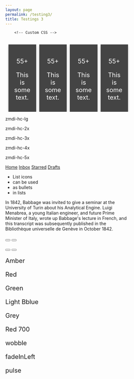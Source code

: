 ```yaml
---
layout: page
permalink: /testing3/
title: Testings 3
---
```




<html>
<head>
<meta name="viewport" content="width=device-width, initial-scale=1">
<link rel="stylesheet" href="https://cdnjs.cloudflare.com/ajax/libs/font-awesome/4.7.0/css/font-awesome.min.css">

	    <!-- Custom CSS -->
<link rel="stylesheet" href="https://cdnjs.cloudflare.com/ajax/libs/material-design-iconic-font/2.2.0/css/material-design-iconic-font.min.css">

<style>
* {
  box-sizing: border-box;
}

body {
  
}

/* Float four columns side by side */
.column {
  float: left;
  width: 25%;
  padding: 0 5px;
}

.row {margin: 0 5px;}

/* Clear floats after the columns */
.row:after {
  content: "";
  display: table;
  clear: both;
}

/* Responsive columns */
@media screen and (max-width: 600px) {
  .column {
    width: 100%;
    display: block;
    margin-bottom: 15px;
  }
}

/* Style the counter cards */
.card {
  box-shadow: 0 4px 8px 0 rgba(0, 0, 0, 0.2);
  padding: 14px;
  text-align: center;
  background-color: #444;
  color: white;
}


p.a {
  font-size: 20px;
}

p.b {
  font-size: 20px;
}

p.c {
  font-size: 200%;
}

</style>
</head>
<body>

<br>

<div class="row">
  <div class="column">
    <div class="card">
      <p class="c"><i class="fa fa-coffee"></i></p>
      <p class="b">55+</p>
      <p class="a">This is some text.</p>
    </div>
  </div>

  <div class="column">
    <div class="card">
      <p class="c"><i class="fa fa-coffee"></i></p>
      <p class="b">55+</p>
      <p class="a">This is some text.</p>
    </div>
  </div>
  
  <div class="column">
    <div class="card">
      <p class="c"><i class="fa fa-coffee"></i></p>
      <p class="b">55+</p>
      <p class="a">This is some text.</p>
    </div>
  </div>
  
  <div class="column">
    <div class="card">
      <p class="c"><i class="fa fa-coffee"></i></p>
      <p class="b">55+</p>
      <p class="a">This is some text.</p>
    </div>
  </div>
</div>


<i class="zmdi zmdi-edit"></i>

<i class="zmdi zmdi-memory"></i>

<i class="zmdi zmdi-code"></i>



<p><i class="zmdi zmdi-flower-alt zmdi-hc-lg"></i> zmdi-hc-lg</p>
<p><i class="zmdi zmdi-flower-alt zmdi-hc-2x"></i> zmdi-hc-2x</p>
<p><i class="zmdi zmdi-flower-alt zmdi-hc-3x"></i> zmdi-hc-3x</p>
<p><i class="zmdi zmdi-flower-alt zmdi-hc-4x"></i> zmdi-hc-4x</p>
<p><i class="zmdi zmdi-flower-alt zmdi-hc-5x"></i> zmdi-hc-5x</p>



<div class="list-group">
<a class="list-group-item" href="#"><i class="zmdi zmdi-home zmdi-hc-fw"></i> Home</a>
<a class="list-group-item" href="#"><i class="zmdi zmdi-inbox zmdi-hc-fw"></i> Inbox</a>
<a class="list-group-item" href="#"><i class="zmdi zmdi-star zmdi-hc-fw"></i> Starred</a>
<a class="list-group-item" href="#"><i class="zmdi zmdi-email-open zmdi-hc-fw"></i> Drafts</a>
</div>



<ul class="zmdi-hc-ul">
<li><i class="zmdi-hc-li zmdi zmdi-check-square"></i>List icons</li>
<li><i class="zmdi-hc-li zmdi zmdi-dot-circle-alt"></i>can be used</li>
<li><i class="zmdi-hc-li zmdi zmdi-refresh zmdi-hc-spin"></i>as bullets</li>
<li><i class="zmdi-hc-li zmdi zmdi-square-o"></i>in lists</li>
</ul>


<i class="zmdi zmdi-laptop zmdi-hc-3x zmdi-hc-border pull-left"></i>
In 1842, Babbage was invited to give a seminar at the University of Turin about his Analytical Engine.
Luigi Menabrea, a young Italian engineer, and future Prime Minister of Italy, wrote up Babbage's lecture in French, and this transcript was subsequently published in the Bibliothèque universelle de Genève in October 1842.



<button class="btn btn-default btn-lg"><i class="zmdi zmdi-rotate-right zmdi-hc-spin"></i></button>
<button class="btn btn-default btn-lg"><i class="zmdi zmdi-settings zmdi-hc-spin"></i></button>

<button class="btn btn-default btn-lg"><i class="zmdi zmdi-rotate-left zmdi-hc-spin-reverse"></i></button>
<button class="btn btn-default btn-lg"><i class="zmdi zmdi-replay zmdi-hc-spin-reverse"></i></button>


<div style="font-size: 20px">
<p><i class="zmdi zmdi-flower-alt mdc-text-amber"></i> Amber</p>
<p><i class="zmdi zmdi-flower-alt mdc-text-red"></i> Red</p>
<p><i class="zmdi zmdi-flower-alt mdc-text-green"></i> Green</p>
<p><i class="zmdi zmdi-flower-alt mdc-text-light-blue"></i> Light Bblue</p>
<p><i class="zmdi zmdi-flower-alt mdc-text-grey"></i> Grey</p>
<p><i class="zmdi zmdi-flower-alt mdc-text-red-700"></i> Red 700</p>
</div>


<div style="font-size: 20px">
<p><i class="zmdi zmdi-pin animated infinite wobble zmdi-hc-fw"></i> wobble</p>
<p><i class="zmdi zmdi-directions-bike animated infinite fadeInLeft zmdi-hc-fw"></i> fadeInLeft</p>
<p><i class="zmdi zmdi-notifications-active animated infinite pulse zmdi-hc-fw mdc-text-blue"></i> pulse</p>
</div>





</body>
</html>
